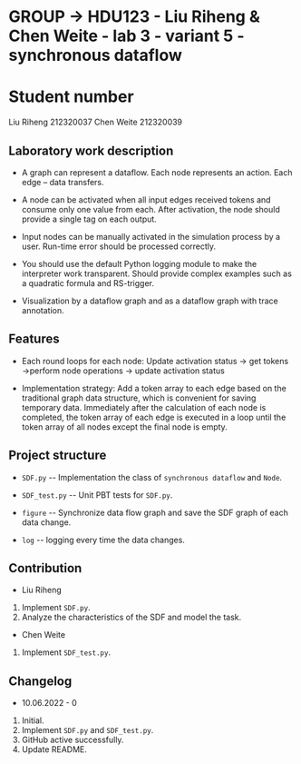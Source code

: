 
# GROUP -> HDU123 - Liu Riheng & Chen Weite - lab 3 - variant 5 - synchronous dataflow

# Student number

Liu Riheng 212320037
Chen Weite 212320039

## Laboratory work description

- A graph can represent a dataflow. Each node represents an action.
Each edge – data transfers.

- A node can be activated when all input edges received tokens and consume only
one value from each. After activation,
the node should provide a single tag on each output.

- Input nodes can be manually activated in the simulation process by a user.
Run-time error should be processed correctly.

- You should use the default Python logging module to make the interpreter work transparent.
Should provide complex examples such as a quadratic formula and RS-trigger.

- Visualization by a dataflow graph and as a dataflow graph with trace annotation.

## Features

- Each round loops for each node:
Update activation status -> get tokens ->perform node operations -> update activation status

- Implementation strategy:
Add a token array to each edge based on the traditional graph data structure,
which is convenient for saving temporary data. 
Immediately after the calculation of each node is completed,
the token array of each edge is executed in a loop until the token array
of all nodes except the final node is empty.

## Project structure

- `SDF.py` -- Implementation the class of `synchronous dataflow` and `Node`.

- `SDF_test.py` -- Unit PBT tests for `SDF.py`.

- `figure` -- Synchronize data flow graph and save the SDF graph of each data change.

- `log` -- logging every time the data changes.

## Contribution

- Liu Riheng
1. Implement `SDF.py`.
2. Analyze the characteristics of the SDF and model the task.

- Chen Weite
1. Implement `SDF_test.py`.

## Changelog

- 10.06.2022 - 0
1. Initial.
2. Implement `SDF.py` and `SDF_test.py`.
3. GitHub active successfully.
4. Update README.

